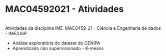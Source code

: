  
# MAC04592021  - Atividades
<br />
Atividades da disciplina IME_MAC0459_21 - Ciência e Engenharia de dados  - IME/USP
<br />

* Análise exploratória do dataset do CENIPA
* Aprendizado não supervisionado - K-means
